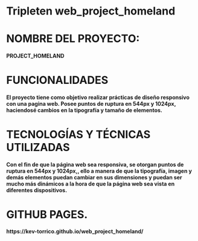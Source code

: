 # Tripleten web_project_homeland

# NOMBRE DEL PROYECTO:

<h4>PROJECT_HOMELAND</h4>

# FUNCIONALIDADES

<h4>El proyecto tiene como objetivo realizar prácticas de diseño responsivo con una pagina web.
Posee puntos de ruptura en 544px y 1024px, haciendosé cambios en la tipografía y tamaño de elementos.</h4>

# TECNOLOGÍAS Y TÉCNICAS UTILIZADAS

<h4>Con el fin de que la página web sea responsiva, se otorgan puntos de ruptura en 544px y 1024px,, ello a manera de que la tipografía, imagen y demás elementos puedan cambiar en sus dimensiones y puedan ser mucho más dinámicos a la hora de que la página web sea vista en diferentes dispositivos.</h4>

# GITHUB PAGES.

<h4>https://kev-torrico.github.io/web_project_homeland/</h4>
